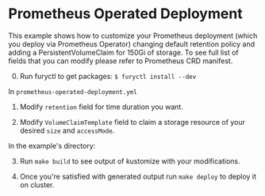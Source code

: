# Prometheus Operated Deployment

This example shows how to customize your Prometheus deployment (which you deploy via Prometheus Operator) changing default retention policy and adding a PersistentVolumeClaim for 150Gi of storage. To see full list of fields that you can modify please refer to Prometheus CRD manifest.

0. Run furyctl to get packages: `$ furyctl install --dev`

In `prometheus-operated-deployment.yml`

1. Modify `retention` field for time duration you want.

2. Modify `VolumeClaimTemplate` field to claim a storage resource of your desired `size` and `accessMode`.

In the example's directory:

3. Run `make build` to see output of kustomize with your modifications.

4. Once you're satisfied with generated output run `make deploy` to deploy it on cluster.
